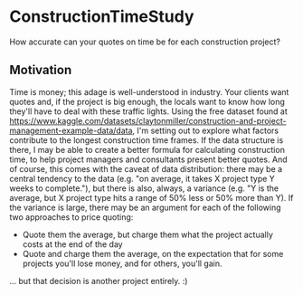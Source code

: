 # ConstructionTimeStudy
How accurate can your quotes on time be for each construction project? 
## Motivation 
Time is money; this adage is well-understood in industry. Your clients want quotes and, if the project is big enough, the locals want to know how long they'll have to deal with these traffic lights. Using the free dataset found at https://www.kaggle.com/datasets/claytonmiller/construction-and-project-management-example-data/data, I'm setting out to explore what factors contribute to the longest construction time frames. If the data structure is there, I may be able to create a better formula for calculating construction time, to help project managers and consultants present better quotes. And of course, this comes with the caveat of data distribution: there may be a central tendency to the data (e.g. "on average, it takes X project type Y weeks to complete."), but there is also, always, a variance (e.g. "Y is the average, but X project type hits a range of 50% less or 50% more than Y). If the variance is large, there may be an argument for each of the following two approaches to price quoting: 
* Quote them the average, but charge them what the project actually costs at the end of the day
* Quote and charge them the average, on the expectation that for some projects you'll lose money, and for others, you'll gain.

... but that decision is another project entirely. :) 
